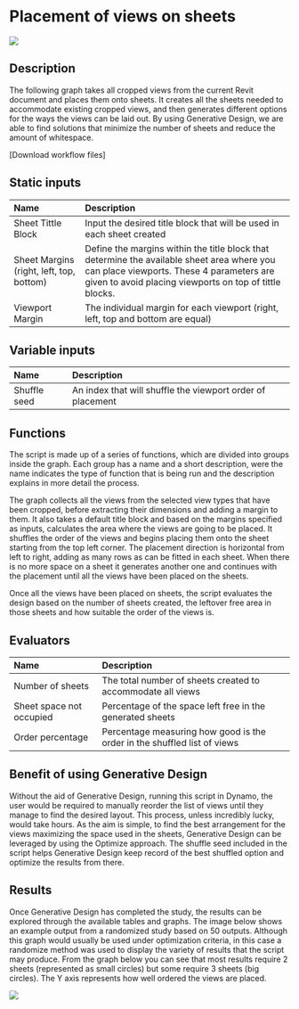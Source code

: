 # Placement of views on sheets

![](../../.gitbook/assets/workflowsheets1.gif)

## Description

The following graph takes all cropped views from the current Revit document and places them onto sheets. It creates all the sheets needed to accommodate existing cropped views, and then generates different options for the ways the views can be laid out. By using Generative Design, we are able to find solutions that minimize the number of sheets and reduce the amount of whitespace.

\[Download workflow files\]

## Static inputs

| Name | Description |
| :--- | :--- |
| Sheet Tittle Block | Input the desired title block that will be used in each sheet created |
| Sheet Margins \(right, left, top, bottom\) | Define the margins within the title block that determine the available sheet area where you can place viewports. These 4 parameters are given to avoid placing viewports on top of tittle blocks. |
| Viewport Margin | The individual margin for each viewport \(right, left, top and bottom are equal\) |

## Variable inputs

| Name | Description |
| :--- | :--- |
| Shuffle seed | An index that will shuffle the viewport order of placement |

## Functions

The script is made up of a series of functions, which are divided into groups inside the graph. Each group has a name and a short description, were the name indicates the type of function that is being run and the description explains in more detail the process.

The graph collects all the views from the selected view types that have been cropped, before extracting their dimensions and adding a margin to them. It also takes a default title block and based on the margins specified as inputs, calculates the area where the views are going to be placed. It shuffles the order of the views and begins placing them onto the sheet starting from the top left corner. The placement direction is horizontal from left to right, adding as many rows as can be fitted in each sheet. When there is no more space on a sheet it generates another one and continues with the placement until all the views have been placed on the sheets.

Once all the views have been placed on sheets, the script evaluates the design based on the number of sheets created, the leftover free area in those sheets and how suitable the order of the views is.

## Evaluators

| Name | Description |
| :--- | :--- |
| Number of sheets | The total number of sheets created to accommodate all views |
| Sheet space not occupied | Percentage of the space left free in the generated sheets |
| Order percentage | Percentage measuring how good is the order in the shuffled list of views |

## Benefit of using Generative Design

Without the aid of Generative Design, running this script in Dynamo, the user would be required to manually reorder the list of views until they manage to find the desired layout. This process, unless incredibly lucky, would take hours. As the aim is simple, to find the best arrangement for the views maximizing the space used in the sheets, Generative Design can be leveraged by using the Optimize approach. The shuffle seed included in the script helps Generative Design keep record of the best shuffled option and optimize the results from there.

## Results

Once Generative Design has completed the study, the results can be explored through the available tables and graphs. The image below shows an example output from a randomized study based on 50 outputs. Although this graph would usually be used under optimization criteria, in this case a randomize method was used to display the variety of results that the script may produce. From the graph below you can see that most results require 2 sheets \(represented as small circles\) but some require 3 sheets \(big circles\). The Y axis represents how well ordered the views are placed.

![](../../.gitbook/assets/workflowsheets2.png)

